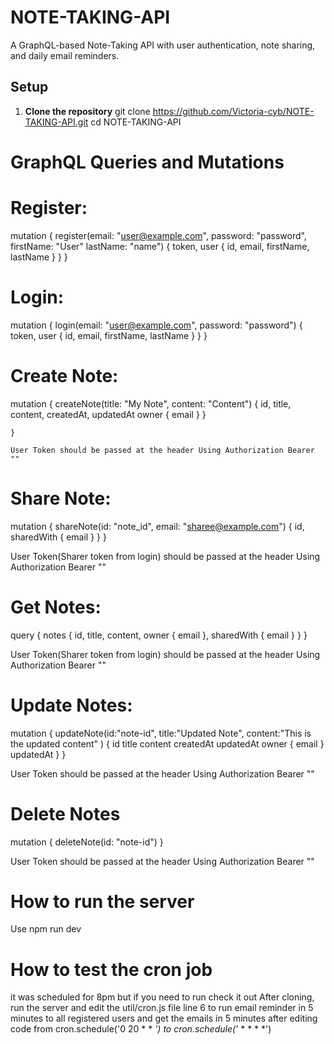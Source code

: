 # NOTE-TAKING-API

A GraphQL-based Note-Taking API with user authentication, note sharing, and daily email reminders.

## Setup

1. **Clone the repository**
   git clone https://github.com/Victoria-cyb/NOTE-TAKING-API.git
   cd NOTE-TAKING-API



# GraphQL Queries and Mutations

# Register: 
mutation { register(email: "user@example.com", password: "password", firstName: "User" lastName: "name") { token, user { id, email, firstName, lastName
} } }

# Login: 
mutation { login(email: "user@example.com", password: "password") { token, user { id, email, firstName, lastName } } }

# Create Note: 
mutation { createNote(title: "My Note", content: "Content") { id, title, content,  createdAt,
    updatedAt 
    owner {
      email
      }
     }

    }

    User Token should be passed at the header Using Authorization Bearer ""

# Share Note: 
mutation { shareNote(id: "note_id", email: "sharee@example.com") { id, sharedWith { email } } }

 User Token(Sharer token from login) should be passed at the header Using Authorization Bearer ""


# Get Notes: 
query { notes { id, title, content, owner { email }, sharedWith { email } } }

User Token(Sharer token from login) should be passed at the header Using Authorization Bearer ""

# Update Notes:
mutation {
  updateNote(id:"note-id", title:"Updated Note", content:"This is the updated content" ) {
    id
    title
    content
    createdAt
    updatedAt
    owner {
      email
    }
    updatedAt
  }
}

User Token should be passed at the header Using Authorization Bearer ""


# Delete Notes
mutation {
  deleteNote(id: "note-id") 
}

User Token should be passed at the header Using Authorization Bearer ""



# How to run the server
Use npm run dev


# How to test the cron job
it was scheduled for 8pm but if you need to run check it out 
After cloning, run the server and edit the util/cron.js file line 6 to run email reminder in 5 minutes to all registered users and get the emails in 5 minutes after editing code from  cron.schedule('0 20 * * *') to   cron.schedule('* * * * *')

